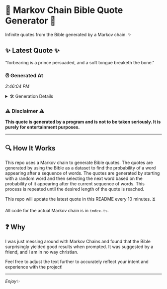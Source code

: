 # 📖 Markov Chain Bible Quote Generator 📖

Infinite quotes from the Bible generated by a Markov chain. ✨

## ✨ Latest Quote ✨
"forbearing is a prince persuaded, and a soft tongue breaketh the bone."

### ⏰ Generated At
*2:46:04 PM*

<details>
    <summary>🛠️ Generation Details</summary>
    <p>
        <strong>🌱 Seed:</strong> forbearing<br>
        <strong>🔄 Iterations:</strong> 11<br>
        <strong>📜 Context History:</strong><br>[ forbearing ]: is<br>[ forbearing, is ]: a<br>[ forbearing, is, a ]: prince<br>[ forbearing, is, a, prince ]: persuaded,<br>[ forbearing, is, a, prince, persuaded, ]: and<br>[ forbearing, is, a, prince, persuaded,, and ]: a<br>[ is, a, prince, persuaded,, and, a ]: soft<br>[ a, prince, persuaded,, and, a, soft ]: tongue<br>[ prince, persuaded,, and, a, soft, tongue ]: breaketh<br>[ persuaded,, and, a, soft, tongue, breaketh ]: the<br>[ and, a, soft, tongue, breaketh, the ]: bone.<br>
    </p>
</details>

### ⚠️ Disclaimer ⚠️
**This quote is generated by a program and is not to be taken seriously. It is purely for entertainment purposes.**

---

## 🔍 How It Works

This repo uses a Markov chain to generate Bible quotes. The quotes are generated by using the Bible as a dataset to find the probability of a word appearing after a sequence of words. The quotes are generated by starting with a random word and then selecting the next word based on the probability of it appearing after the current sequence of words. This process is repeated until the desired length of the quote is reached.

This repo will update the latest quote in this README every 10 minutes. ⏳

All code for the actual Markov chain is in `index.ts`.

## ❓ Why

I was just messing around with Markov Chains and found that the Bible surprisingly yielded good results when prompted. 
It was suggested by a friend, and I am in no way christian.

Feel free to adjust the text further to accurately reflect your intent and experience with the project!

---

*Enjoy*✨
